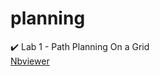 # planning  
:heavy_check_mark: Lab 1 - Path Planning On a Grid  
[Nbviewer](https://nbviewer.jupyter.org/github/linukc/planning/blob/lab1/Lab1/Lab1.ipynb)
